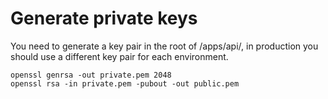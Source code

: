 # Generate private keys

You need to generate a key pair in the root of /apps/api/, in production you should use a different key pair for each environment.

```
openssl genrsa -out private.pem 2048
openssl rsa -in private.pem -pubout -out public.pem
```
